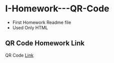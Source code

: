 # I-Homework---QR-Code

* First Homework Readme file
* Used Only HTML



## QR Code Homework Link
QR Code [Link](https://parqosa.github.io/I-Homework---QR-Code/)

